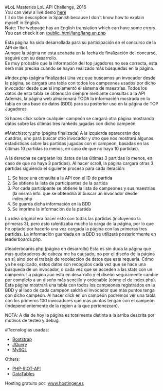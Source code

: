 #LoL Masteries
LoL API Challenge, 2016<br>
You can view a live demo <a href='http://lolmasteries.esy.es/'>here</a><br>
I´ll do the description in Spanish because I don´t know how to explain myself in English.<br>
Note: The webpage has an English translation which can have some errors. You can check it on <a href='https://github.com/ixtrunai/lolmasteries/blob/master/public_html/lang/lang.en.php'>/public_html/lang/lang.en.php</a><br>

Esta página ha sido desarrollada para su participación en el concurso de la API de Riot. <br>
Aunque la página no esta acabada en la fecha de finalización del concurso, seguiré con su desarrollo.<br>
Es muy probable que la información del top jugadores no sea correcta, esta será más precisa cuándo se hayan realizado más búsquedas en la página.

#Index.php (página finalizada)
Una vez que buscamos un invocador desde la página, se cargará una tabla con todos los campeones usados por dicho invocador
desde que si implementó el sistema de maestrías. Todos los datos de esta tabla se obtendrán siempre mediante consultas a la API<br>
Además, la página web almacenará TODA la información mostrada en la tabla en una base de datos (BDD) para su posterior uso en
la página de TOP Jugadores.

Si haces click sobre cualquier campeón se cargará otra página mostrando datos sobre las últimas tres rankeds jugadas con dicho campeón.

#Matchistory.php (página finalizada)
A la izquierda aparecerán dos cuadros, uno para buscar otro invocador y otro que nos mostrará algunas estadisticas sobre las partidas jugadas con el campeon, basadas en las últimas 10 partidas (o menos, en caso de que no haya 10 partidas).

A la derecha se cargarán los datos de las últimas 3 partidas (o menos, en caso de que no haya 3 partidas).
Al hacer scroll, la página cargará otras 3 partidas siguiendo el siguiente proceso para cada iteración:
<ol>
  <li>Se hace una consulta a la API con el ID de partida</li>
  <li>Se obtiene la lista de participantes de la partida</li>
  <li>Por cada participante se obtiene la lista de campeones y sus maestrias (la misma info. que se obtendría al buscar un invocador desde index.php</li>
  <li>Se guarda dicha información en la BDD</li>
  <li>Se imprime la información de la partida</li>
</ol>
La idea original era hacer esto con todas las partidas (incluyendo la primeras 3), pero esto ralentizaba mucho la carga de la página, por lo que he optado por hacerlo una vez cargada la página con las primeras tres partidas.
La información guardada en la BDD se utilizará posteriormente en leaderboards.php.

#leaderboards.php (página en desarrollo)
Esta es sin duda la página que más quebraderos de cabeza me ha causado, no por el diseño de la página en sí, sino por el trabajo de recoleccion de datos que esta requería.
Cómo ya he explicado, estos datos son recogidos cada vez que se hace una búsqueda de un invocador, o cada vez que se acceden a las stats con un campeón.
La página aún esta en desarrollo y el diseño seguramente cambie por completo a un diseño más sencillo y ordenable (cómo el de index.php).
Esta página mostrará una tabla con todos los campeones registrados en la BDD y al lado de cada campeón saldrá el invocador que más puntos tenga con dicho campeón. Al hacer click en un campeón podremos ver una tabla con los primeros 100 invocadores que más puntos tengan con el campeón (independientemente de la region a la que pertenezcan).

NOTA: A día de hoy la página es totalmente distinta a la arriba descrita por motivos de testeo y debug.


#Tecnologias usadas:
<ul>
  <li><a href='http://getbootstrap.com/'>Bootstrap</a></li>
  <li><a href='https://jquery.com/'>JQuery</a></li>
  <li><a href='http://www.mysql.com/'>MySQL</a></li>
</ul>
  Others:<br>
<ul>
  <li><a href='https://github.com/kevinohashi/php-riot-api'>PHP-RIOT-API</a></li>
  <li><a href='https://datatables.net/'>DataTables</a></li>
</ul>
Hosting gratuito por: <a href='http://www.hostinger.es'>www.hostinger.es</a>
